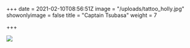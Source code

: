 +++
date = 2021-02-10T08:56:51Z
image = "/uploads/tattoo_holly.jpg"
showonlyimage = false
title = "Captain Tsubasa"
weight = 7

+++

**![](/uploads/tattoo_holly.jpg)**